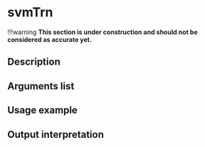 # svmTrn

!!!warning
    **This section is under construction and should not be considered as accurate yet.**

## Description

## Arguments list

## Usage example

## Output interpretation